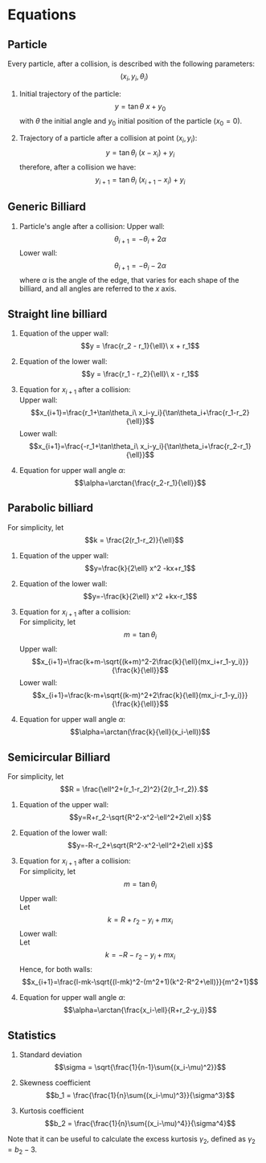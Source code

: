 
# Equations

## Particle
Every particle, after a collision, is described with the following parameters:
$$(x_i, y_i, \theta_i) $$

1. Initial trajectory of the particle:
$$y = \tan\theta\ x + y_0 $$
with $\theta$ the initial angle and $y_0$ initial position of the particle ($x_0 =0$).

2. Trajectory of a particle after a collision at point $(x_i, y_i)$:
$$y = \tan\theta_i\ (x-x_i) + y_i $$
therefore, after a collision we have:
$$y_{i+1} = \tan\theta_i\ (x_{i+1}-x_i) + y_i $$

## Generic Billiard
1. Particle's angle after a collision:
Upper wall:
$$\theta_{i+1} = -\theta_i + 2\alpha$$
Lower wall:
$$\theta_{i+1} = -\theta_i - 2\alpha$$
where $\alpha$ is the angle of the edge, that varies for each shape of the billiard, and all angles are referred to the $x$ axis.

## Straight line billiard
1. Equation of the upper wall:
$$y = \frac{r_2 - r_1}{\ell}\ x + r_1$$

2. Equation of the lower wall:
$$y = \frac{r_1 - r_2}{\ell}\ x - r_1$$

3. Equation for $x_{i+1}$ after a collision:  
Upper wall:
$$x_{i+1}=\frac{r_1+\tan\theta_i\ x_i-y_i}{\tan\theta_i+\frac{r_1-r_2}{\ell}}$$
Lower wall:
$$x_{i+1}=\frac{-r_1+\tan\theta_i\ x_i-y_i}{\tan\theta_i+\frac{r_2-r_1}{\ell}}$$

4. Equation for upper wall angle $\alpha$:
$$\alpha=\arctan{\frac{r_2-r_1}{\ell}}$$

## Parabolic billiard
For simplicity, let 
$$k = \frac{2(r_1-r_2)}{\ell}$$

1. Equation of the upper wall:
$$y=\frac{k}{2\ell} x^2 -kx+r_1$$

2. Equation of the lower wall:
$$y=-\frac{k}{2\ell} x^2 +kx-r_1$$

3. Equation for $x_{i+1}$ after a collision:  
For simplicity, let 
$$m =\tan\theta_i$$
Upper wall:
$$x_{i+1}=\frac{k+m-\sqrt{(k+m)^2-2\frac{k}{\ell}(mx_i+r_1-y_i)}}{\frac{k}{\ell}}$$
Lower wall:
$$x_{i+1}=\frac{k-m+\sqrt{(k-m)^2+2\frac{k}{\ell}(mx_i-r_1-y_i)}}{\frac{k}{\ell}}$$

5. Equation for upper wall angle $\alpha$:
$$\alpha=\arctan(\frac{k}{\ell}(x_i-\ell))$$

## Semicircular Billiard
For simplicity, let 
$$R = \frac{\ell^2+(r_1-r_2)^2}{2(r_1-r_2)}.$$

1. Equation of the upper wall:
$$y=R+r_2-\sqrt{R^2-x^2-\ell^2+2\ell x}$$

2. Equation of the lower wall:
$$y=-R-r_2+\sqrt{R^2-x^2-\ell^2+2\ell x}$$

3. Equation for $x_{i+1}$ after a collision:  
For simplicity, let 
$$m =\tan\theta_i$$
Upper wall:  
Let
$$k =R+r_2-y_i+mx_i$$
Lower wall:  
Let
$$k =-R-r_2-y_i+mx_i$$
Hence, for both walls:
$$x_{i+1}=\frac{l-mk-\sqrt{(l-mk)^2-(m^2+1)(k^2-R^2+\ell)}}{m^2+1}$$

5. Equation for upper wall angle $\alpha$:
$$\alpha=\arctan{\frac{x_i-\ell}{R+r_2-y_i}}$$

## Statistics
1. Standard deviation
$$\sigma = \sqrt{\frac{1}{n-1}\sum{(x_i-\mu)^2}}$$

2. Skewness coefficient
$$b_1 = \frac{\frac{1}{n}\sum{(x_i-\mu)^3}}{\sigma^3}$$

3. Kurtosis coefficient
$$b_2 = \frac{\frac{1}{n}\sum{(x_i-\mu)^4}}{\sigma^4}$$  

Note that it can be useful to calculate the excess kurtosis $\gamma_2$, defined as $\gamma_2 = b_2 - 3$.  
